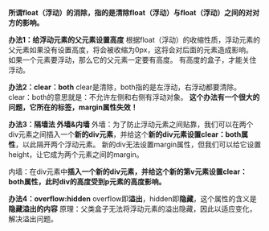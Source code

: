 **所谓float（浮动）的消除，指的是清除float（浮动）与float（浮动）之间的对对方的影响。**

**办法1：给浮动元素的父元素设置高度**
根据float（浮动）的收缩性质，浮动元素的父元素如果没有设置高度，将会被收缩为0px，这将会对后面的元素造成影响。
如果一个元素要浮动，那么它的父元素一定要有高度。
有高度的盒子，才能关住浮动。

**办法2：clear：both**
clear是清除，both指的是左浮动，右浮动都要清除。
clear：both的意思就是：不允许左侧和右侧有浮动对象。
**这个办法有一个很大的问题，它所在的标签，margin属性失效！**

**办法3：隔墙法 外墙&内墙**
外墙：为了防止浮动元素之间贴靠，我们可以在两个div元素之间插入一个**新的div元素**，并给这个**新的div元素设置clear：both属性**，以此隔开两个浮动元素。
新的div无法设置margin属性，但我们可以给它设置height，让它成为两个元素之间的margin。

内墙：在div元素中**插入一个新的div元素，并给这个新的第v元素设置clear：both属性，此时div的高度受到p元素的高度影响。**

**办法4：overflow:hidden**
overflow即**溢出**，hidden即**隐藏**，这个属性的含义是**隐藏溢出的内容**
原理：父类盒子无法将浮动元素的溢出隐藏，因此以适应变化，解决溢出问题。
